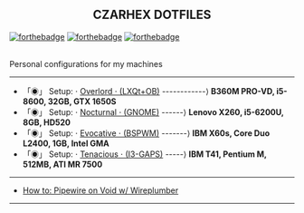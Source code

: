 <h2 align="center">CZARHEX DOTFILES</h2>

[![forthebadge](https://forthebadge.com/images/badges/compatibility-club-penguin.svg)](https://forthebadge.com) 
[![forthebadge](https://forthebadge.com/images/badges/just-plain-nasty.svg)](https://forthebadge.com) 
[![forthebadge](https://forthebadge.com/images/badges/built-with-swag.svg)](https://forthebadge.com) 

<br/>
Personal configurations for my machines
<br/>

** **

* 「◉」 Setup: ⋅ [Overlord ⋅ (LXQt+OB)](https://github.com/czarhex/dotfiles/blob/main/OVERLORD.md) ------------⟩ **B360M PRO-VD, i5-8600, 32GB, GTX 1650S**
* 「◉」 Setup: ⋅ [Nocturnal ⋅ (GNOME)](https://github.com/czarhex/dotfiles/blob/main/NOCTURNAL.md) ------⟩ **Lenovo X260, i5-6200U, 8GB, HD520**
* 「◉」 Setup: ⋅ [Evocative ⋅ (BSPWM)](https://www.youtube.com/watch?v=dQw4w9WgXcQ) -------⟩ **IBM X60s, Core Duo L2400, 1GB, Intel GMA**
* 「◉」 Setup: ⋅ [Tenacious ⋅ (I3-GAPS)](https://www.youtube.com/watch?v=dQw4w9WgXcQ) -----⟩ **IBM T41, Pentium M, 512MB, ATI MR 7500**

** **

* [How to: Pipewire on Void w/ Wireplumber](https://github.com/czarhex/dotfiles/blob/main/PIPEVOID.md)

** **
